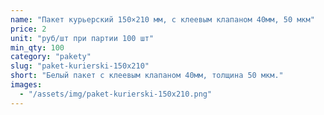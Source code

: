```yaml
---
name: "Пакет курьерский 150×210 мм, с клеевым клапаном 40мм, 50 мкм"
price: 2
unit: "руб/шт при партии 100 шт"
min_qty: 100
category: "pakety"
slug: "paket-kurierski-150x210"
short: "Белый пакет с клеевым клапаном 40мм, толщина 50 мкм."
images:
  - "/assets/img/paket-kurierski-150x210.png"
---
```

